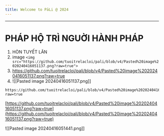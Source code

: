 ```yaml
---
title: Welcome to PāLi @ 2024
---
```

---
# PHÁP HỘ TRÌ NGUỜI HÀNH PHÁP

1. HÒN TUYẾT LĂN
2. image 
`<img src="https://github.com/tuoitrelacloi/pali/blob/v4/Pasted%20image%2020240416051137.png?raw=true">`
1. https://github.com/tuoitrelacloi/pali/blob/v4/Pasted%20image%2020240416051137.png?raw=true
2. ![[Pasted image 20240416051137.png]]

```
https://github.com/tuoitrelacloi/pali/blob/v4/Pasted%20image%2020240416051137.png?raw=true
```

[https://github.com/tuoitrelacloi/pali/blob/v4/Pasted%20image%2020240416051137.png?raw=true](https://github.com/tuoitrelacloi/pali/blob/v4/Pasted%20image%2020240416051137.png?raw=true)

![[Pasted image 20240416051441.png]]


